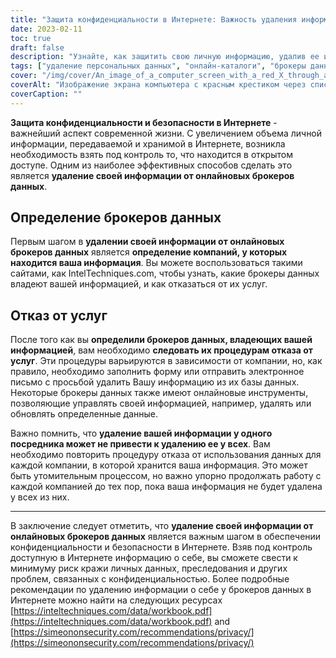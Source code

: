 ```yaml
---
title: "Защита конфиденциальности в Интернете: Важность удаления информации у брокеров данных"
date: 2023-02-11
toc: true
draft: false
description: "Узнайте, как защитить свою личную информацию, удалив ее из онлайновых каталогов и брокеров данных с помощью этого исчерпывающего руководства."
tags: ["удаление персональных данных", "онлайн-каталоги", "брокеры данных", "защита конфиденциальности", "полное руководство", "удалить персональные данные", "конфиденциальность в Интернете", "конфиденциальность в интернете", "конфиденциальность в Интернете", "брокеры данных", "удалить информацию", "IntelTechniques", "SimeonOnSecurity", "безопасность в Интернете", "защита конфиденциальности", "защита конфиденциальности в Интернете"]
cover: "/img/cover/An_image_of_a_computer_screen_with_a_red_X_through_a_list.png"
coverAlt: "Изображение экрана компьютера с красным крестиком через список личной информации, такой как имя, адрес и номер телефона, символизирующее удаление персональных данных из онлайновых справочников."
coverCaption: ""
---
```


**Защита конфиденциальности и безопасности в Интернете** - важнейший аспект современной жизни. С увеличением объема личной информации, передаваемой и хранимой в Интернете, возникла необходимость взять под контроль то, что находится в открытом доступе. Одним из наиболее эффективных способов сделать это является **удаление своей информации от онлайновых брокеров данных**.

## Определение брокеров данных

Первым шагом в **удалении своей информации от онлайновых брокеров данных** является **определение компаний, у которых находится ваша информация**. Вы можете воспользоваться такими сайтами, как IntelTechniques.com, чтобы узнать, какие брокеры данных владеют вашей информацией, и как отказаться от их услуг.

## Отказ от услуг

После того как вы **определили брокеров данных, владеющих вашей информацией**, вам необходимо **следовать их процедурам отказа от услуг**. Эти процедуры варьируются в зависимости от компании, но, как правило, необходимо заполнить форму или отправить электронное письмо с просьбой удалить Вашу информацию из их базы данных. Некоторые брокеры данных также имеют онлайновые инструменты, позволяющие управлять своей информацией, например, удалять или обновлять определенные данные.

Важно помнить, что **удаление вашей информации у одного посредника может не привести к удалению ее у всех**. Вам необходимо повторить процедуру отказа от использования данных для каждой компании, в которой хранится ваша информация. Это может быть утомительным процессом, но важно упорно продолжать работу с каждой компанией до тех пор, пока ваша информация не будет удалена у всех из них.

_________________________

В заключение следует отметить, что **удаление своей информации от онлайновых брокеров данных** является важным шагом в обеспечении конфиденциальности и безопасности в Интернете. Взяв под контроль доступную в Интернете информацию о себе, вы сможете свести к минимуму риск кражи личных данных, преследования и других проблем, связанных с конфиденциальностью. Более подробные рекомендации по удалению информации о себе у брокеров данных в Интернете можно найти на следующих ресурсах [https://inteltechniques.com/data/workbook.pdf](https://inteltechniques.com/data/workbook.pdf) and [https://simeononsecurity.com/recommendations/privacy/](https://simeononsecurity.com/recommendations/privacy/)


